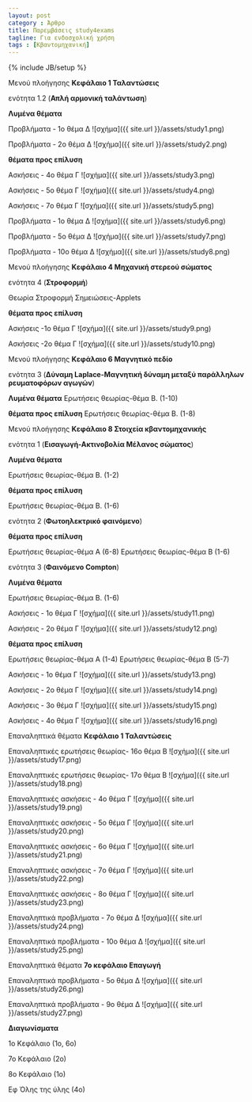 ```yaml
---
layout: post
category : Άρθρο
title: Παρεμβάσεις study4exams
tagline: Για ενδοσχολική χρήση
tags : [Κβαντομηχανική]
---
```

{% include JB/setup %}

Μενού πλοήγησης **Κεφάλαιο 1 Ταλαντώσεις** 

ενότητα 1.2 (**Απλή αρμονική ταλάντωση**)

**Λυμένα θέματα**

Προβλήματα - 1o θέμα Δ
![σχήμα]({{ site.url }}/assets/study1.png) 

Προβλήματα - 2o θέμα Δ
![σχήμα]({{ site.url }}/assets/study2.png) 

**θέματα προς επίλυση**

Ασκήσεις - 4o θέμα Γ
![σχήμα]({{ site.url }}/assets/study3.png) 

Ασκήσεις - 5o θέμα Γ
![σχήμα]({{ site.url }}/assets/study4.png) 

Ασκήσεις - 7o θέμα Γ
![σχήμα]({{ site.url }}/assets/study5.png) 


Προβλήματα - 1o θέμα Δ 
![σχήμα]({{ site.url }}/assets/study6.png) 

Προβλήματα - 5o θέμα Δ 
![σχήμα]({{ site.url }}/assets/study7.png) 

Προβλήματα - 10o θέμα Δ 
![σχήμα]({{ site.url }}/assets/study8.png) 


Μενού πλοήγησης **Κεφάλαιο 4 Μηχανική στερεού σώματος** 

ενότητα 4 (**Στροφορμή**)

Θεωρία Στροφορμή Σημειώσεις-Applets 

**θέματα προς επίλυση**

Ασκήσεις -1o θέμα Γ
![σχήμα]({{ site.url }}/assets/study9.png) 

Ασκήσεις -2o θέμα Γ
![σχήμα]({{ site.url }}/assets/study10.png) 



Μενού πλοήγησης **Κεφάλαιο 6 Μαγνητικό πεδίο** 

ενότητα 3 (**Δύναμη Laplace-Μαγνητική δύναμη μεταξύ παράλληλων ρευματοφόρων αγωγών**)


**Λυμένα θέματα** 
Ερωτήσεις θεωρίας-θέμα Β. (1-10)

**θέματα προς επίλυση**
Ερωτήσεις θεωρίας-θέμα Β. (1-8)



Μενού πλοήγησης **Κεφάλαιο 8 Στοιχεία κβαντομηχανικής**

ενότητα 1 (**Εισαγωγή-Ακτινοβολία Μέλανος σώματος**)

**Λυμένα θέματα**

Ερωτήσεις θεωρίας-θέμα Β. (1-2)

**θέματα προς επίλυση**

Ερωτήσεις θεωρίας-θέμα Β. (1-6)

ενότητα 2 (**Φωτοηλεκτρικό φαινόμενο**)

**θέματα προς επίλυση**

Ερωτήσεις θεωρίας-θέμα Α (6-8)
Ερωτήσεις θεωρίας-θέμα Β (1-6)

ενότητα 3 (**Φαινόμενο Compton**)

**Λυμένα θέματα**

Ερωτήσεις θεωρίας-θέμα Β. (1-6)

Ασκήσεις - 1o θέμα Γ
![σχήμα]({{ site.url }}/assets/study11.png) 

Ασκήσεις - 2o θέμα Γ
![σχήμα]({{ site.url }}/assets/study12.png) 


**θέματα προς επίλυση**

Ερωτήσεις θεωρίας-θέμα Α (1-4)
Ερωτήσεις θεωρίας-θέμα B (5-7)

Ασκήσεις - 1o θέμα Γ
![σχήμα]({{ site.url }}/assets/study13.png) 

Ασκήσεις - 2o θέμα Γ
![σχήμα]({{ site.url }}/assets/study14.png) 

Ασκήσεις - 3o θέμα Γ
![σχήμα]({{ site.url }}/assets/study15.png) 

Ασκήσεις - 4o θέμα Γ
![σχήμα]({{ site.url }}/assets/study16.png) 


Επαναληπτικά θέματα **Κεφάλαιο 1 Ταλαντώσεις** 

Επαναληπτικές ερωτήσεις θεωρίας- 16o θέμα Β
![σχήμα]({{ site.url }}/assets/study17.png) 

Επαναληπτικές ερωτήσεις θεωρίας- 17o θέμα Β
![σχήμα]({{ site.url }}/assets/study18.png) 


Επαναληπτικές ασκήσεις - 4o θέμα Γ
![σχήμα]({{ site.url }}/assets/study19.png) 


Επαναληπτικές ασκήσεις - 5o θέμα Γ
![σχήμα]({{ site.url }}/assets/study20.png) 


Επαναληπτικές ασκήσεις - 6o θέμα Γ
![σχήμα]({{ site.url }}/assets/study21.png) 


Επαναληπτικές ασκήσεις - 7o θέμα Γ
![σχήμα]({{ site.url }}/assets/study22.png) 


Επαναληπτικές ασκήσεις - 8o θέμα Γ
![σχήμα]({{ site.url }}/assets/study23.png) 



Επαναληπτικά προβλήματα - 7o θέμα Δ
![σχήμα]({{ site.url }}/assets/study24.png) 


Επαναληπτικά προβλήματα - 10o θέμα Δ
![σχήμα]({{ site.url }}/assets/study25.png) 



Επαναληπτικά θέματα **7ο κεφάλαιο Επαγωγή** 


Επαναληπτικά προβλήματα - 5o θέμα Δ
![σχήμα]({{ site.url }}/assets/study26.png) 

Επαναληπτικά προβλήματα - 9o θέμα Δ
![σχήμα]({{ site.url }}/assets/study27.png) 



**Διαγωνίσματα** 


1ο Κεφάλαιο (1ο, 6ο) 

7ο Κεφάλαιο (2ο)

8ο Κεφάλαιο (1ο)

Εφ Όλης της ύλης (4ο)
